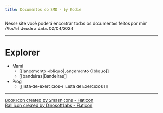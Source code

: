 ```yaml
---
title: Documentos do SMD - by Kodie
---
```


Nesse site você poderá encontrar todos os documentos feitos por mim _(Kodie)_ desde a data:
02/04/2024

---
# Explorer

- Mami
	- [[lançamento-obliquo|Lançamento Oblíquo]]
	- [[bandeiras|Bandeiras]]
- Prog
	- [[lista-de-exercicios-i |Lista de Exercícios I]]

---

[Book icon created by Smashicons - Flaticon](https://www.flaticon.com/free-icons/book)  
[Ball icon created by DinosoftLabs - Flaticon](https://www.flaticon.com/free-icons/ball)  
